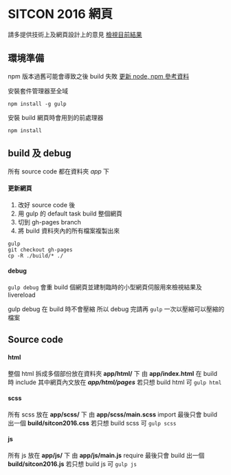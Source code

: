 #  SITCON 2016 網頁

請多提供技術上及網頁設計上的意見
[檢視目前結果](http://sunset1995.github.io/sitcon2016/)

## 環境準備

npm 版本過舊可能會導致之後 build 失敗
[更新 node, npm 參考資料](https://nodejs.org/en/download/package-manager/)

安裝套件管理器至全域
```
npm install -g gulp
```

安裝 build 網頁時會用到的前處理器
```
npm install
```

## build 及 debug

所有 source code 都在資料夾 *app* 下

#### 更新網頁
1. 改好 source code 後
2. 用 gulp 的 default task build 整個網頁
3. 切到 gh-pages branch
4. 將 build 資料夾內的所有檔案複製出來
```
gulp
git checkout gh-pages
cp -R ./build/* ./
```

#### debug
`gulp debug` 會重 build 個網頁並建制臨時的小型網頁伺服用來檢視結果及 livereload

gulp debug 在 build 時不會壓縮
所以 debug 完請再 `gulp` 一次以壓縮可以壓縮的檔案

## Source code

#### html
整個 html 拆成多個部份放在資料夾 **app/html/** 下
由 **app/index.html** 在 build 時 include
其中網頁內文放在 **_app/html/pages_**
若只想 build html 可 `gulp html`

#### scss
所有 scss 放在 **app/scss/** 下
由 **app/scss/main.scss** import
最後只會 build 出一個 **build/sitcon2016.css**
若只想 build scss 可 `gulp scss`

#### js
所有 js 放在 **app/js/** 下
由 **app/js/main.js** require
最後只會 build 出一個 **build/sitcon2016.js**
若只想 build js 可 `gulp js`

